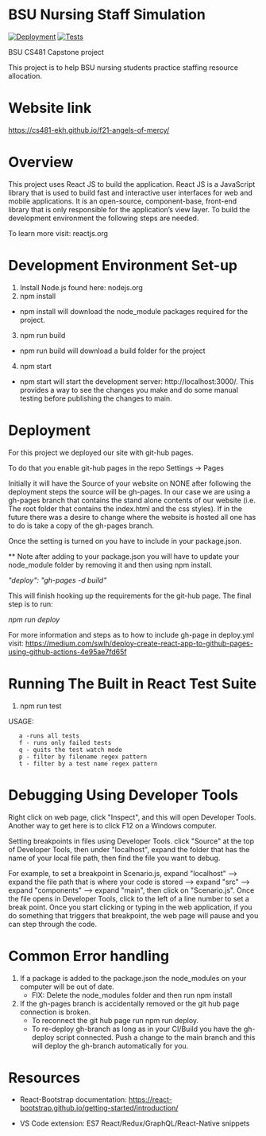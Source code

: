 # BSU Nursing Staff Simulation

[![Deployment](https://github.com/cs481-ekh/f21-angels-of-mercy/actions/workflows/deploy.yml/badge.svg)](https://github.com/cs481-ekh/f21-angels-of-mercy/actions/workflows/deploy.yml)
[![Tests](https://github.com/cs481-ekh/f21-angels-of-mercy/actions/workflows/test.yml/badge.svg)](https://github.com/cs481-ekh/f21-angels-of-mercy/actions/workflows/test.yml)

BSU CS481 Capstone project 

This project is to help BSU nursing students practice staffing resource allocation.

# Website link
https://cs481-ekh.github.io/f21-angels-of-mercy/

# Overview
This project uses React JS to build the application. React JS is a JavaScript library that is used to build fast and interactive user interfaces for web and mobile applications. It is an open-source, component-base, front-end library that is only responsible for the application’s view layer.  To build the development environment the following steps are needed.

To learn more visit: reactjs.org
# Development Environment Set-up
1. Install Node.js found here: nodejs.org
2.  npm install
 - npm install will download the node_module packages required for the project.
3. npm run build
- npm run build will download a build folder for the project
4. npm start
 - npm start will start the development server: http://localhost:3000/. This provides a way to see the changes you make and do some manual testing before publishing the changes to main. 

# Deployment 
For this project we deployed our site with git-hub pages. 

To do that you enable git-hub pages in the repo Settings -> Pages 

Initially it will have the Source of your website on NONE after following the deployment steps the source will be gh-pages. In our case we are using a gh-pages branch that contains the stand alone contents of our website (i.e. The root folder that contains the index.html and the css styles). If in the future there was a desire to change where the website is hosted all one has to do is take a copy of the gh-pages branch. 

Once the setting is turned on you have to include in your package.json.

** Note after adding to your package.json you will have to update your node_module folder by removing it and then using npm install.

<i>"deploy": "gh-pages -d build"</i> 

This will finish hooking up the requirements for the git-hub page. 
The final step is to run: 

<i> npm run deploy </i>

For more information and steps as to how to include gh-page in deploy.yml visit: https://medium.com/swlh/deploy-create-react-app-to-github-pages-using-github-actions-4e95ae7fd65f

# Running The Built in React Test Suite
1. npm run test

USAGE:

       a -runs all tests
       f - runs only failed tests
       q - quits the test watch mode
       p - filter by filename regex pattern
       t - filter by a test name regex pattern

# Debugging Using Developer Tools

Right click on web page, click "Inspect", and this will open Developer Tools. Another way to get here is to click F12 on a Windows computer.

Setting breakpoints in files using Developer Tools.  click "Source" at the top of Developer Tools, then under "localhost", expand the folder that has the name of your local file path, then find the file you want to debug.

For example, to set a breakpoint in Scenario.js, expand "localhost" --> expand the file path that is where your code is stored --> expand "src" --> expand "components" --> expand "main", then click on "Scenario.js".  Once the file opens in Developer Tools, click to the left of a line number to set a break point. Once you start clicking or typing in the web application, if you do something that triggers that breakpoint, the web page will pause and you can step through the code.
 
# Common Error handling
1. If a package is added to the package.json the node_modules on your computer will be out of date.
    - FIX:  Delete the node_modules folder and then run npm install
2. If the gh-pages branch is accidentally removed or the git hub page connection is broken.
    - To reconnect the git hub page run npm run deploy. 
    - To re-deploy gh-branch as long as in your CI/Build you have the gh-deploy script connected. Push a change to the main branch and this will deploy the gh-branch automatically for you. 

# Resources
-   React-Bootstrap documentation: https://react-bootstrap.github.io/getting-started/introduction/

- VS Code extension: ES7 React/Redux/GraphQL/React-Native snippets




